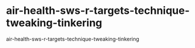 # air-health-sws-r-targets-technique-tweaking-tinkering
air-health-sws-r-targets-technique-tweaking-tinkering

